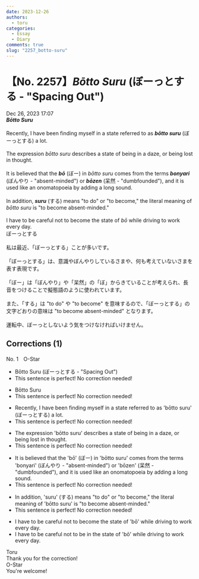 ```yaml
---
date: 2023-12-26
authors:
  - toru
categories:
  - Essay
  - Diary
comments: true
slug: "2257_botto-suru"
---
```


# 【No. 2257】<strong><em>Bōtto Suru</strong></em> (ぼーっとする - "Spacing Out")
<div class="date">Dec 26, 2023 17:07</div>
<div id="post"><div id="body_show_ori">
<strong><em>Bōtto Suru</strong></em><br/><br/>Recently, I have been finding myself in a state referred to as <strong><em>bōtto suru</em></strong> (ぼーっとする) a lot.<br/><br/>The expression <em>bōtto suru</em> describes a state of being in a daze, or being lost in thought.<br/><br/>It is believed that the <strong><em>bō</em></strong> (ぼー) in <em>bōtto suru</em> comes from the terms <strong><em>bonyari</em></strong> (ぼんやり - "absent-minded") or <strong><em>bōzen</em></strong> (呆然 - "dumbfounded"), and it is used like an onomatopoeia by adding a long sound.<br/><br/>In addition, <strong><em>suru</em></strong> (する) means "to do" or "to become," the literal meaning of <em>bōtto suru</em> is "to become absent-minded."<br/><br/>I have to be careful not to become the state of <em>bō</em> while driving to work every day.
</div></div>

<!-- more -->

<div id="post_ja"><div id="body_show_mo">
ぼーっとする<br/><br/>私は最近、「ぼーっとする」ことが多いです。<br/><br/>「ぼーっとする」は、意識やぼんやりしているさまや、何も考えていないさまを表す表現です。<br/><br/>「ぼー」は「ぼんやり」や「呆然」の「ぼ」からきていることが考えられ、長音をつけることで擬態語のように使われています。<br/><br/>また、「する」は "to do" や "to become" を意味するので、「ぼーっとする」の文字どおりの意味は "to become absent-minded" となります。<br/><br/>運転中、ぼーっとしないよう気をつけなければいけません。
</div></div>

## Corrections (1)
<div id="block"><div class="first_name"> No. 1　<span class="just_name">O-Star</span></div><div id="block2">
<ul class="correction_field">
<li class="incorrect">Bōtto Suru (ぼーっとする - "Spacing Out")</li>
<li class="corrected perfect">This sentence is perfect! No correction needed!</li>
</ul>
<ul class="correction_field">
<li class="incorrect">Bōtto Suru</li>
<li class="corrected perfect">This sentence is perfect! No correction needed!</li>
</ul>
<ul class="correction_field">
<li class="incorrect">Recently, I have been finding myself in a state referred to as 'bōtto suru' (ぼーっとする) a lot.</li>
<li class="corrected perfect">This sentence is perfect! No correction needed!</li>
</ul>
<ul class="correction_field">
<li class="incorrect">The expression 'bōtto suru' describes a state of being in a daze, or being lost in thought.</li>
<li class="corrected perfect">This sentence is perfect! No correction needed!</li>
</ul>
<ul class="correction_field">
<li class="incorrect">It is believed that the 'bō' (ぼー) in 'bōtto suru' comes from the terms 'bonyari' (ぼんやり - "absent-minded") or 'bōzen' (呆然 - "dumbfounded"), and it is used like an onomatopoeia by adding a long sound.</li>
<li class="corrected perfect">This sentence is perfect! No correction needed!</li>
</ul>
<ul class="correction_field">
<li class="incorrect">In addition, 'suru' (する) means "to do" or "to become," the literal meaning of 'bōtto suru' is "to become absent-minded."</li>
<li class="corrected perfect">This sentence is perfect! No correction needed!</li>
</ul>
<ul class="correction_field">
<li class="incorrect">I have to be careful not to become the state of 'bō' while driving to work every day.</li>
<li class="corrected correct">
I have to be careful not to <span class="f_bold">be in</span> the state of 'bō' while driving to work every day.
</li>
</ul>
</div><div class="name"><span class="just_name">Toru</span><br>
Thank you for the correction!
</div>
<div class="name"><span class="just_name">O-Star</span><br>
You're welcome!
</div>
</div>

